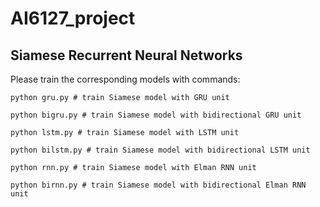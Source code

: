 # AI6127_project

## Siamese Recurrent Neural Networks

Please train the corresponding models with commands:

```
python gru.py # train Siamese model with GRU unit
```
```
python bigru.py # train Siamese model with bidirectional GRU unit
```
```
python lstm.py # train Siamese model with LSTM unit
```
```
python bilstm.py # train Siamese model with bidirectional LSTM unit
```
```
python rnn.py # train Siamese model with Elman RNN unit
```
```
python birnn.py # train Siamese model with bidirectional Elman RNN unit
```
